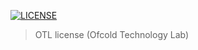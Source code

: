

[![LICENSE](https://img.shields.io/badge/license-TTL-blue.svg?style=flat-square)](https://github.com/otl-license/mst/blob/master/LICENSE)


> OTL license (Ofcold Technology Lab)
